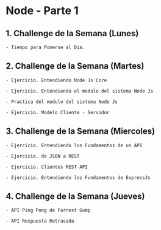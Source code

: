 # Node - Parte 1

## 1. Challenge de la Semana (Lunes)

    - Tiempo para Ponerse al Dia.

## 2. Challenge de la Semana (Martes)

    - Ejercicio. Entendiendo Node Js Core

    - Ejercicio. Entendiendo el modulo del sistema Node Js

    - Practica del modulo del sistema Node Js

    - Ejercicio. Modelo Cliente - Servidor

## 3. Challenge de la Semana (Miercoles)

    - Ejercicio. Entendiendo los Fundamentos de un API

    - Ejercicio. de JSON a REST

    - Ejercicio. Clientes REST API

    - Ejercicio. Entendiendo los Fundamentos de ExpressJs

## 4. Challenge de la Semana (Jueves)

    - API Ping Pong de Forrest Gump

    - API Respuesta Retrasada